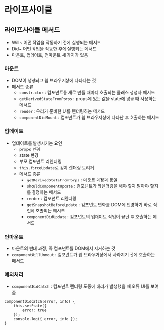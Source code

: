 # 라이프사이클

## 라이프사이클 메서드
- Will~ 어떤 작업을 작동하기 전에 실행되는 메서드
- Did~ 어떤 작업을 작동한 후에 실행되는 메서드
- 마운트, 업데이트, 언마운트 세 가지가 있음

### 마운트
- DOM이 생성되고 웹 브라우저상에 나타나는 것
- 메서드 종류
  - `constructor` : 컴포넌트를 새로 만들 때마다 호출되는 클래스 생성자 메서드
  - `getDerivedStateFromPorps` : props에 있는 값을 state에 넣을 때 사용하는 메서드
  - `render` : 우리가 준비한 UI를 렌더링하는 메서드
  - `componentDidMount` : 컴포넌트가 웹 브라우저상에 나타난 후 호출하는 메서드

### 업데이트
- 업데이트를 발생시키는 요인
  - props 변경
  - state 변경
  - 부모 컴포넌트 리렌더링
  - `this.forceUpdate`로 강제 렌더링 트리거
  - 메서드 종류
    - `getDerivedStateFromPorps` : 마운트 과정과 동일
    - `shouldComponentUpdate` : 컴포넌트가 리렌더링을 해야 할지 말아야 할지를 결정하는 메서드
    - `render` : 컴포넌트 리렌더링
    - `getSnapshotBeforeUpdate` : 컴포넌트 변화를 DOM에 반영하기 바로 직전에 호출되는 메서드
    - `componentDidUpdate` : 컴포넌트의 업데이트 작업이 끝난 후 호출하는 메서드

### 언마운트
- 마운트의 반대 과정, 즉 컴포넌트를 DOM에서 제거하는 것
- `componentWillUnmout` : 컴포넌트가 웹 브라우저상에서 사라지기 전에 호출하는 메서드

### 예외처리
- `componentDidCatch` : 컴포넌트 렌더링 도중에 에러가 발생했을 때 오류 UI를 보여 줌
```
componentDidCatch(error, info) {
    this.setState({
        error: true
    });
    console.log({ error, info });
}
```